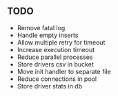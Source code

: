 ## TODO

- Remove fatal log
- Handle empty inserts
- Allow multiple retry for timeout
- Increase execution timeout
- Reduce parallel processes
- Store drivers csv in bucket
- Move init handler to separate file
- Reduce connections in pool
- Store driver stats in db
